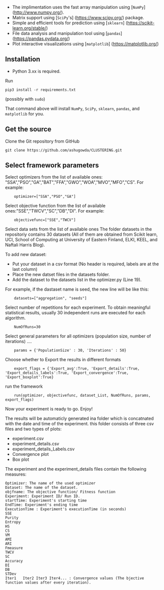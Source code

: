 
- The implimentation uses the fast array manipulation using [`NumPy`] (http://www.numpy.org/).
- Matrix support using [`SciPy`'s] (https://www.scipy.org/) package.
- Simple and efficient tools for prediction using [`sklearn`] (https://scikit-learn.org/stable/)
- File data analysis and manipulation tool using [`pandas`] (https://pandas.pydata.org/)
- Plot interactive visualizations using [`matplotlib`] (https://matplotlib.org/)

 
 

## Installation
- Python 3.xx is required.

Run

    pip3 install -r requirements.txt

(possibly with `sudo`)

That command above will install  `NumPy`, `SciPy`, `sklearn`, `pandas`, and `matplotlib` for you.


## Get the source

Clone the Git repository from GitHub

    git clone https://github.com/ashugowda/CLUSTERING.git



## Select framework parameters

Select optimizers from the list of available ones: "SSA","PSO","GA","BAT","FFA","GWO","WOA","MVO","MFO","CS". For example:

        optimizer=["SSA","PSO","GA"]

Select objective function from the list of available ones:"SSE","TWCV","SC","DB","DI". For example:

        objectivefunc=["SSE","TWCV"] 

Select data sets from the list of available ones
The folder datasets in the repositoriy contains 30 datasets (All of them are obtained from Scikit learn, UCI, School of Computing at University of Eastern Finland, ELKI, KEEL, and Naftali Harris Blog).

To add new dataset:
- Put your dataset in a csv format (No header is required, labels are at the last column)
- Place the new datset files in the datasets folder.
- Add the dataset to the datasets list in the optimizer.py (Line 19).
  
For example, if the dastaset name is seed, the new line  will be like this:

        datasets=["aggregation", "seeds"]

Select number of repetitions for each experiment. 
To obtain meaningful statistical results, usually 30 independent runs are executed for each algorithm.

        NumOfRuns=30

Select general parameters for all optimizers (population size, number of iterations) ....

        params = {'PopulationSize' : 30, 'Iterations' : 50}

Choose whether to Export the results in different formats

        export_flags = {'Export_avg':True, 'Export_details':True, 'Export_details_labels':True, 'Export_convergence':True, 'Export_boxplot':True}

run the framework

        run(optimizer, objectivefunc, dataset_List, NumOfRuns, params, export_flags)

Now your experiment is ready to go. Enjoy!  

The results will be automaticly generated ina folder which is concatnated with the date and time of the experiment. this folder consists of three csv files and two types of plots:
- experiment.csv
- experiment_details.csv
- experiment_details_Labels.csv
- Convergence plot
- Box plot

The experiment and the experiment_details files contain the following measures:

    Optimizer: The name of the used optimizer
    Dataset: The name of the dataset.
    objfname: The objective function/ Fitness function
    Experiment: Experiment ID/ Run ID.
    startTime: Experiment's starting time
    EndTime: Experiment's ending time
    ExecutionTime : Experiment's executionTime (in seconds)
    SSE
    Purity
    Entropy
    HS
    CS
    VM
    AMI
    ARI
    Fmeasure
    TWCV
    SC
    Accuracy
    DI
    DB
    STDev
    Iter1	Iter2 Iter3 Iter4... : Convergence values (The bjective function values after every iteration).	







